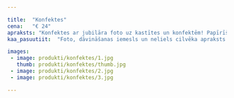 ```yaml
---

title:  "Konfektes"
cena:   "€ 24"
apraksts: "Konfektes ar jubilāra foto uz kastītes un konfektēm! Papīrīšiem iekšpusē arī apsveikumi! Pārsteigums dzimšanas dienā priekš saldummīļiem! Konfektes ar logo un firmas stilu arī pieejamas."
kaa_pasuutiit:  "Foto, dāvināšanas iemesls un neliels cilvēka apraksts."

images:
 - image: produkti/konfektes/1.jpg
   thumb: produkti/konfektes/thumb.jpg
 - image: produkti/konfektes/2.jpg
 - image: produkti/konfektes/3.jpg

---
```

